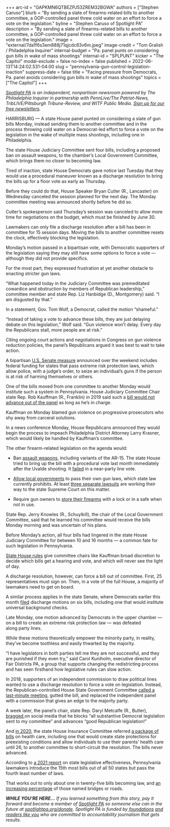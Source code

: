 +++
arc-id = "GAPKMN6QTBEZPJ53ZREM32BGWA"
authors = ["Stephen Caruso"]
blurb = "By sending a slate of firearms-related bills to another committee, a GOP-controlled panel threw cold water on an effort to force a vote on the legislation."
byline = "Stephen Caruso of Spotlight PA"
description = "By sending a slate of firearms-related bills to another committee, a GOP-controlled panel threw cold water on an effort to force a vote on the legislation."
image = "external/7da1f6s3em888j71qjcdc83v6m.jpeg"
image-credit = "Tom Gralish / Philadelphia Inquirer"
internal-budget = "Pa. panel punts on considering gun bills in wake of mass shootings"
internal-id = "SPLPUNT"
kicker = "The Capitol"
modal-exclude = false
no-index = false
published = 2022-06-13T14:24:02.531-04:00
slug = "pennsylvania-gun-control-legislation-inaction"
suppress-date = false
title = "Facing pressure from Democrats, Pa. panel avoids considering gun bills in wake of mass shootings"
topics = ["The Capitol"]
+++

<a href="https://www.spotlightpa.org/"><i>Spotlight PA</i></a><i> is an independent, nonpartisan newsroom powered by The Philadelphia Inquirer in partnership with PennLive/The Patriot-News, TribLIVE/Pittsburgh Tribune-Review, and WITF Public Media. </i><a href="https://www.spotlightpa.org/newsletters"><i>Sign up for our free newsletters</i></a><i>.</i>

HARRISBURG — A state House panel punted on considering a slate of gun bills Monday, instead sending them to another committee and in the process throwing cold water on a Democrat-led effort to force a vote on the legislation in the wake of multiple mass shootings, including one in Philadelphia.

The state House Judiciary Committee sent four bills, including a proposed ban on assault weapons, to the chamber’s Local Government Committee, which brings them no closer to becoming law.

Tired of inaction, state House Democrats gave notice last Tuesday that they would use a procedural maneuver known as a discharge resolution to bring the bills up for a floor vote as early as Thursday.

<script src="https://www.spotlightpa.org/embed.js" async></script><div data-spl-embed-version="1" data-spl-src="https://www.spotlightpa.org/embeds/newsletter/"></div>

Before they could do that, House Speaker Bryan Cutler (R., Lancaster) on Wednesday canceled the session planned for the next day. The Monday committee meeting was announced shortly before he did so.

Cutler’s spokesperson said Thursday’s session was canceled to allow more time for negotiations on the budget, which must be finished by June 30.

Lawmakers can only file a discharge resolution after a bill has been in committee for 15 session days. Moving the bills to another committee resets the clock, effectively blocking the legislation.

Monday’s motion passed in a bipartisan vote, with Democratic supporters of the legislation saying they may still have some options to force a vote — although they did not provide specifics.

For the most part, they expressed frustration at yet another obstacle to enacting stricter gun laws.

“What happened today in the Judiciary Committee was premeditated cowardice and obstruction by members of Republican leadership,” committee member and state Rep. Liz Hanbidge (D., Montgomery) said. “I am disgusted by that.”

In a statement, Gov. Tom Wolf, a Democrat, called the motion “shameful.”

“Instead of taking a vote to advance these bills, they are just delaying debate on this legislation,” Wolf said. “Gun violence won’t delay. Every day the Republicans stall, more people are at risk.”

Citing ongoing court actions and negotiations in Congress on gun violence reduction policies, the panel’s Republicans argued it was best to wait to take action.

A bipartisan <a href="https://www.washingtonpost.com/politics/2022/06/12/senate-gun-deal-framework/">U.S. Senate measure</a> announced over the weekend includes federal funding for states that pass extreme risk protection laws, which allow police, with a judge’s order, to seize an individual’s guns if the person is at risk of harming themselves or others.

One of the bills moved from one committee to another Monday would institute such a system in Pennsylvania. House Judiciary Committee Chair state Rep. Rob Kauffman (R., Franklin) in 2019 said such a <a href="https://www.penncapital-star.com/civil-rights-social-justice/house-judiciary-chairman-says-he-wont-consider-red-flag-proposal-advances-pro-gun-bills/">bill would not advance out of the panel</a> as long as he’s in charge.

Kauffman on Monday blamed gun violence on progressive prosecutors who shy away from carceral solutions.

In a news conference Monday, House Republicans announced they would begin the process to impeach Philadelphia District Attorney Larry Krasner, which would likely be handled by Kauffman’s committee.

The other firearm-related legislation on the agenda would:

- Ban <a href="https://www.legis.state.pa.us/cfdocs/billinfo/billinfo.cfm?syear=2021&sInd=0&body=H&type=B&bn=770">assault weapons</a>, including variants of the AR-15. The state House tried to bring up the bill with a procedural vote last month immediately after the Uvalde shooting. It <a href="https://www.legis.state.pa.us/CFDOCS/Legis/RC/Public/rc_view_action2.cfm?sess_yr=2021&sess_ind=0&rc_body=H&rc_nbr=913">failed</a> in a near-party line vote.

- <a href="https://www.legis.state.pa.us/cfdocs/billinfo/billinfo.cfm?syear=2021&sInd=0&body=H&type=B&bn=1538">Allow local governments</a> to pass their own gun laws, which state law currently prohibits. At least <a href="https://www.spotlightpa.org/news/2022/06/uvalde-shooting-pennsylvania-gun-laws/">three separate lawsuits</a> are working their way to the state Supreme Court on this matter.

- Require gun owners to <a href="https://www.legis.state.pa.us/cfdocs/billinfo/billinfo.cfm?syear=2021&sInd=0&body=H&type=B&bn=699">store their firearms</a> with a lock or in a safe when not in use.

State Rep. Jerry Knowles (R., Schuylkill), the chair of the Local Government Committee, said that he learned his committee would receive the bills Monday morning and was uncertain of his plans.

Before Monday’s action, all four bills had lingered in the state House Judiciary Committee for between 10 and 16 months — a common fate for such legislation in Pennsylvania.

<a href="https://www.house.state.pa.us/rules.cfm">State House rules</a> give committee chairs like Kauffman broad discretion to decide which bills get a hearing and vote, and which will never see the light of day.

A discharge resolution, however, can force a bill out of committee. First, 25 representatives must sign on. Then, in a vote of the full House, a majority of lawmakers need to get on board.

A similar process applies in the state Senate, where Democrats earlier this month <a href="https://pasenate.com/senate-democrats-statement-on-gun-violence-discharge-resolutions/">filed</a> discharge motions on six bills, including one that would institute universal background checks. 

Late Monday, one motion advanced by Democrats in the upper chamber — on a bill to create an extreme risk protection law — was defeated along&nbsp;party lines.

While these motions theoretically empower the minority party, in reality, they’ve become toothless and easily thwarted by the majority.

“I have legislators in both parties tell me they are not successful, and they are punished if they even try,” said Carol Kuniholm, executive director of Fair Districts PA, a group that supports changing the redistricting process and has seen firsthand how legislative rules can slow action.

In 2018, supporters of an independent commission to draw political lines wanted to use a discharge resolution to force a vote on legislation. Instead, the Republican-controlled House State Government Committee <a href="https://www.cityandstatepa.com/politics/2018/04/pa-house-republicans-gut-and-replace-redistricting-bill/364740/">called a last-minute meeting</a>, gutted the bill, and replaced the independent panel with a commission that gives an edge to the majority party.

<script src="https://www.spotlightpa.org/embed.js" async></script><div data-spl-embed-version="1" data-spl-src="https://www.spotlightpa.org/embeds/donate/"></div>

A week later, the panel’s chair, state Rep. Daryl Metcalfe (R., Butler), <a href="https://www.pennlive.com/capitol-notebook/2018/04/in_a_truly_epic_rant_pa_rep_da.html">bragged </a>on social media that he blocks “all substantive Democrat legislation sent to my committee” and advances “good Republican legislation!”

And <a href="https://www.legis.state.pa.us/cfdocs/legis/RCC/PUBLIC/listVotes.cfm?chamber=H&SPick=20190&theDate=04/27/2020&cteeCde=22">in 2020</a>, the state House Insurance Committee referred <a href="https://www.wesa.fm/politics-government/2020-01-20/pa-house-dems-attempt-to-force-a-vote-on-package-of-health-care-bills">a package of bills</a> on health care, including one that would create state protections for preexisting conditions and allow individuals to use their parents’ health care until 26, to another committee to short-circuit the resolution. The bills never advanced.

According to <a href="https://fiscalnote-marketing.s3.amazonaws.com/Most_Effective_States2021_v1_v4.pdf">a 2021 report</a> on state legislative effectiveness, Pennsylvania lawmakers introduce the 15th most bills out of all 50 states but pass the fourth least number of laws.

That works out to only about one in twenty-five bills becoming law, and <a href="https://www.penncapital-star.com/government-politics/legislators-at-work-one-in-5-laws-enacted-in-pa-this-year-renamed-a-bridge-or-road/">an increasing percentage</a> of those named bridges or roads.

<i><b>WHILE YOU’RE HERE...</b></i><i> If you learned something from this story, pay it forward and become a member of </i><a href="https://www.spotlightpa.org/"><i>Spotlight PA</i></a><i> so someone else can in the future at </i><a href="http://spotlightpa.org/donate"><i>spotlightpa.org/donate</i></a><i>. Spotlight PA is funded by</i><a href="https://www.spotlightpa.org/support"><i> foundations</i></a><i> </i><a href="https://www.spotlightpa.org/support"><i>and readers like you</i></a><i> who are committed to accountability journalism that gets results.</i>

